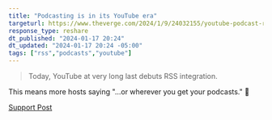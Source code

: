 ```yaml
---
title: "Podcasting is in its YouTube era"
targeturl: https://www.theverge.com/2024/1/9/24032155/youtube-podcast-rss-spotify-apple-audacy-bankruptcy
response_type: reshare
dt_published: "2024-01-17 20:24"
dt_updated: "2024-01-17 20:24 -05:00"
tags: ["rss","podcasts","youtube"]
---
```


> Today, YouTube at very long last debuts RSS integration.

This means more hosts saying "...or wherever you get your podcasts." :slightly_smiling_face:

[Support Post](https://support.google.com/youtube/answer/13973017)